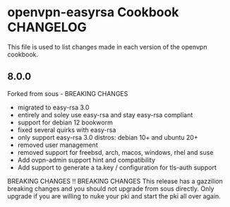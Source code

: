 # openvpn-easyrsa Cookbook CHANGELOG

This file is used to list changes made in each version of the openvpn cookbook.

## 8.0.0

Forked from sous - BREAKING CHANGES

- migrated to easy-rsa 3.0
- entirely and soley use easy-rsa and stay easy-rsa compliant
- support for debian 12 bookworm
- fixed several quirks with easy-rsa
- only support easy-rsa 3.0 distros: debian 10+ and ubuntu 20+
- removed user management
- removed support for freebsd, arch, macos, windows, rhel and suse
- Add ovpn-admin support hint and compatibility
- Add support to generate a ta.key / configuration for tls-auth support

BREAKING CHANGES !! BREAKING CHANGES
This release has a gazzilion breaking changes and you should not upgrade from sous directly.
Only upgrade if you are willing to nuke your pki and start the pki all over again.

